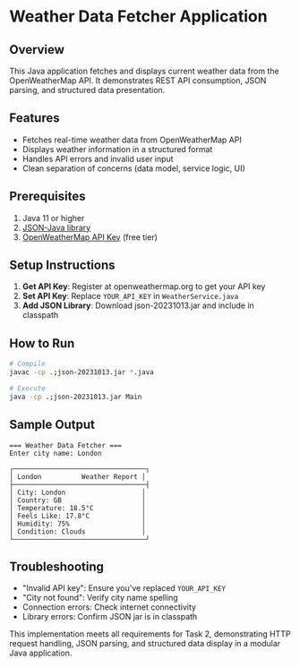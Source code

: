 # Weather Data Fetcher Application

## Overview
This Java application fetches and displays current weather data from the OpenWeatherMap API. It demonstrates REST API consumption, JSON parsing, and structured data presentation.

## Features
- Fetches real-time weather data from OpenWeatherMap API
- Displays weather information in a structured format
- Handles API errors and invalid user input
- Clean separation of concerns (data model, service logic, UI)

## Prerequisites
1. Java 11 or higher
2. [JSON-Java library](https://github.com/stleary/JSON-java)
3. [OpenWeatherMap API Key](https://openweathermap.org/api) (free tier)

## Setup Instructions
1. **Get API Key**: Register at openweathermap.org to get your API key
2. **Set API Key**: Replace `YOUR_API_KEY` in `WeatherService.java`
3. **Add JSON Library**: Download json-20231013.jar and include in classpath

## How to Run
```bash
# Compile
javac -cp .;json-20231013.jar *.java

# Execute
java -cp .;json-20231013.jar Main
```

## Sample Output
```
=== Weather Data Fetcher ===
Enter city name: London

┌─────────────────────────────────┐
│ London          Weather Report │
├─────────────────────────────────┤
│ City: London                   │
│ Country: GB                    │
│ Temperature: 18.5°C            │
│ Feels Like: 17.8°C             │
│ Humidity: 75%                  │
│ Condition: Clouds              │
└─────────────────────────────────┘
```

## Troubleshooting
- "Invalid API key": Ensure you've replaced `YOUR_API_KEY`
- "City not found": Verify city name spelling
- Connection errors: Check internet connectivity
- Library errors: Confirm JSON jar is in classpath

This implementation meets all requirements for Task 2, demonstrating HTTP request handling, JSON parsing, and structured data display in a modular Java application.